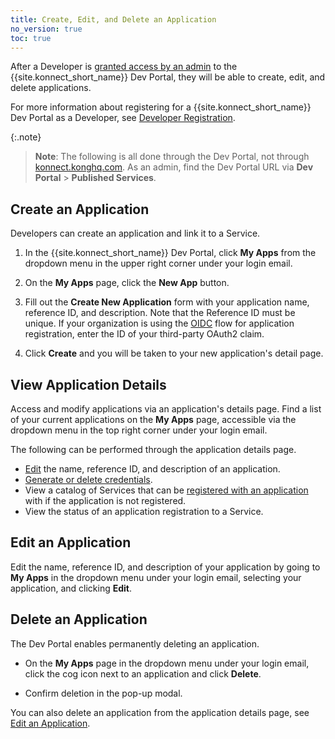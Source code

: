 ```yaml
---
title: Create, Edit, and Delete an Application
no_version: true
toc: true
---
```


After a Developer is [granted access by an admin](/konnect/dev-portal/administrators/manage-devs/) to the {{site.konnect_short_name}} Dev Portal, they will be able to create, edit, and delete applications.

For more information about registering for a {{site.konnect_short_name}} Dev Portal as a Developer, see [Developer Registration](/konnect/dev-portal/developers/dev-reg/). 

{:.note}
> **Note**: The following is all done through the Dev Portal, not through [konnect.konghq.com](https://konnect.konghq.com). As an admin, find the Dev Portal URL via **Dev Portal** > **Published Services**. 

## Create an Application

Developers can create an application and link it to a Service. 

1. In the {{site.konnect_short_name}} Dev Portal, click **My Apps** from the dropdown menu in the upper right corner under your login email. 

2. On the **My Apps** page, click the **New App** button. 

3. Fill out the **Create New Application** form with your application name, reference ID, and description. Note that the Reference ID must be unique. If your organization is using the
   [OIDC](/konnect/dev-portal/administrators/app-registration/enable-app-reg#oidc-flow)
   flow for application registration, enter the ID of your third-party OAuth2 claim.

4. Click **Create** and you will be taken to your new application's detail page. 

## View Application Details

Access and modify applications via an application's details page. Find a list of your current applications on the **My Apps** page, accessible via the dropdown menu in the top right corner under your login email. 

The following can be performed through the application details page. 

- [Edit](#edit-an-application) the name, reference ID, and description of an application.
- [Generate or delete credentials](/konnect/dev-portal/developers/dev-gen-creds).
- View a catalog of Services that can be [registered with an application](/konnect/dev-portal/developers/dev-reg-app-service) with if the application is not registered. 
- View the status of an application registration to a Service.

## Edit an Application

Edit the name, reference ID, and description of your application by going to **My Apps** in the dropdown menu under your login email, selecting your application, and clicking **Edit**. 

## Delete an Application

The Dev Portal enables permanently deleting an application. 

- On the **My Apps** page in the dropdown menu under your login email, click the cog icon next to an application and click **Delete**.

- Confirm deletion in the pop-up modal. 

You can also delete an application from the application details page, see [Edit an Application](#edit-an-application). 
